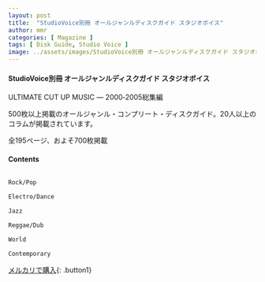 ```yaml
---
layout: post
title:  "StudioVoice別冊 オールジャンルディスクガイド スタジオボイス"
author: mmr
categories: [ Magazine ]
tags: [ Disk Guide, Studio Voice ]
image: ../assets/images/StudioVoice別冊 オールジャンルディスクガイド スタジオボイス.webp
---
```


#### StudioVoice別冊 オールジャンルディスクガイド スタジオボイス

ULTIMATE CUT UP MUSIC ― 2000‐2005総集編

500枚以上掲載のオールジャンル・コンプリート・ディスクガイド。20人以上のコラムが掲載されています。

全195ページ、およそ700枚掲載

#### Contents
```md

Rock/Pop

Electro/Dance

Jazz

Reggae/Dub

World

Contemporary
```

[メルカリで購入](https://jp.mercari.com/item/m49392573292?afid=6142608987){: .button1}
